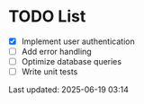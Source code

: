 # TODO List

- [x] Implement user authentication
- [ ] Add error handling
- [ ] Optimize database queries
- [ ] Write unit tests

Last updated: 2025-06-19 03:14
